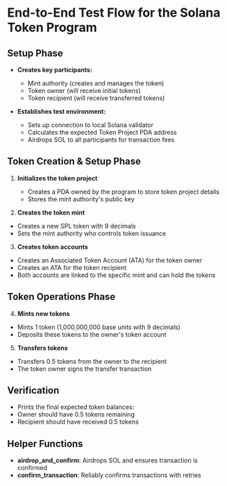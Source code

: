 # End-to-End Test Flow for the Solana Token Program

## Setup Phase

- **Creates key participants:**

  - Mint authority (creates and manages the token)
  - Token owner (will receive initial tokens)
  - Token recipient (will receive transferred tokens)

- **Establishes test environment:**

  - Sets up connection to local Solana validator
  - Calculates the expected Token Project PDA address
  - Airdrops SOL to all participants for transaction fees

## Token Creation & Setup Phase

1. **Initializes the token project**

   - Creates a PDA owned by the program to store token project details
   - Stores the mint authority's public key

2. **Creates the token mint**
   
- Creates a new SPL token with 9 decimals
- Sets the mint authority who controls token issuance

3. **Creates token accounts**

- Creates an Associated Token Account (ATA) for the token owner
- Creates an ATA for the token recipient
- Both accounts are linked to the specific mint and can hold the tokens

## Token Operations Phase

4. **Mints new tokens**

- Mints 1 token (1,000,000,000 base units with 9 decimals) 
- Deposits these tokens to the owner's token account

5. **Transfers tokens**

- Transfers 0.5 tokens from the owner to the recipient
- The token owner signs the transfer transaction

## Verification

- Prints the final expected token balances:
- Owner should have 0.5 tokens remaining
- Recipient should have received 0.5 tokens

## Helper Functions

- **airdrop_and_confirm**: Airdrops SOL and ensures transaction is confirmed
- **confirm_transaction**: Reliably confirms transactions with retries

